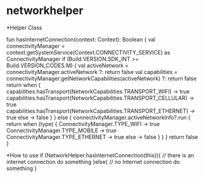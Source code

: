 # networkhelper


*Helper Class

  fun hasInternetConnection(context: Context): Boolean {
          val connectivityManager =
              context.getSystemService(Context.CONNECTIVITY_SERVICE) as ConnectivityManager
          if (Build.VERSION.SDK_INT >= Build.VERSION_CODES.M) {
              val activeNetwork = connectivityManager.activeNetwork ?: return false
              val capabilities =
                  connectivityManager.getNetworkCapabilities(activeNetwork) ?: return false
              return when {
                  capabilities.hasTransport(NetworkCapabilities.TRANSPORT_WIFI) -> true
                  capabilities.hasTransport(NetworkCapabilities.TRANSPORT_CELLULAR) -> true
                  capabilities.hasTransport(NetworkCapabilities.TRANSPORT_ETHERNET) -> true
                  else -> false
              }
          } else {
              connectivityManager.activeNetworkInfo?.run {
                  return when (type) {
                      ConnectivityManager.TYPE_WIFI -> true
                      ConnectivityManager.TYPE_MOBILE -> true
                      ConnectivityManager.TYPE_ETHERNET -> true
                      else -> false
                  }
              }
          }
          return false
      }
      
 *How to use
         if (NetworkHelper.hasInternetConnection(this)){
              // there is an internet connection do something
          }else{
              // no Internet connection do something
          }
 
